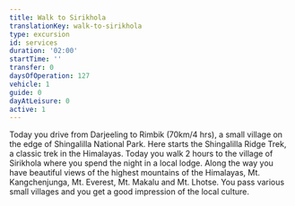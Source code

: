 ```yaml
---
title: Walk to Sirikhola
translationKey: walk-to-sirikhola
type: excursion
id: services
duration: '02:00'
startTime: ''
transfer: 0
daysOfOperation: 127
vehicle: 1
guide: 0
dayAtLeisure: 0
active: 1
---
```

Today you drive from Darjeeling to Rimbik (70km/4 hrs), a small village on the edge of Shingalilla National Park. Here starts the Shingalilla Ridge Trek, a classic trek in the Himalayas. Today you walk 2 hours to the village of Sirikhola where you spend the night in a local lodge. Along the way you have beautiful views of the highest mountains of the Himalayas, Mt. Kangchenjunga, Mt. Everest, Mt. Makalu and Mt. Lhotse. You pass various small villages and you get a good impression of the local culture. 